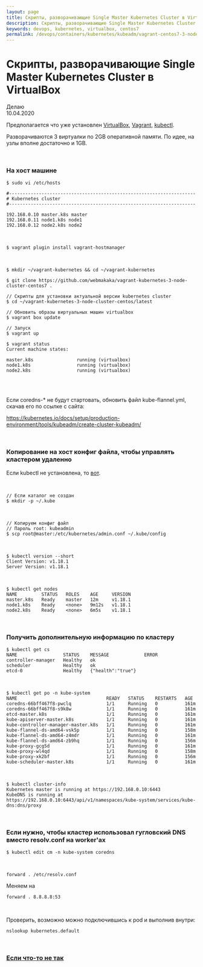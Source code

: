 ```yaml
---
layout: page
title: Скрипты, разворачивающие Single Master Kubernetes Cluster в VirtualBox
description: Скрипты, разворачивающие Single Master Kubernetes Cluster в VirtualBox
keywords: devops, kubernetes, virtualbox, centos7
permalink: /devops/containers/kubernetes/kubeadm/vagrant-centos7-3-node-kubernetes-cluster/
---
```


# Скрипты, разворачивающие Single Master Kubernetes Cluster в VirtualBox

Делаю  
10.04.2020

Предполагается что уже установлен <a href="/devops/linux/virtual/virtualbox/install/">VirtualBox</a>, <a href="/devops/linux/virtual/vagrant/install/ubuntu/">Vagrant</a>, <a href="/devops/containers/kubernetes/install/">kubectl</a>.

Разворачиваются 3 виртуалки по 2GB оперативной памяти. По идее, на узлы вполне достаточно и 1GB.

<br/>

### На хост машине

    $ sudo vi /etc/hosts

```
#---------------------------------------------------------------------
# Kubernetes cluster
#---------------------------------------------------------------------

192.168.0.10 master.k8s master
192.168.0.11 node1.k8s node1
192.168.0.12 node2.k8s node2
```

<br/>

    $ vagrant plugin install vagrant-hostmanager

<br/>

    $ mkdir ~/vagrant-kubernetes && cd ~/vagrant-kubernetes

    $ git clone https://github.com/webmakaka/vagrant-kubernetes-3-node-cluster-centos7 .

    // Скрипты для установки актуальной версии kubernetes сluster
    $ cd ~/vagrant-kubernetes-3-node-cluster-centos/latest

    // Обновить образы виртуальных машин virtualbox
    $ vagrant box update

    // Запуск
    $ vagrant up

    $ vagrant status
    Current machine states:

    master.k8s                running (virtualbox)
    node1.k8s                 running (virtualbox)
    node2.k8s                 running (virtualbox)

<br/>

<!--

P.S.

    // Если нужно установить по какой-то причине старую версию kubernetes
    // В следующем каталоге лежат скрипты для установки kubernetes сluster (1.11.6)
    $ cd misc/vagrant-provisioning-by-version/

-->

<br/>

Если coredns-\* не будут стартовать, обновить файл kube-flannel.yml, скачав его по ссылке с сайта:

https://kubernetes.io/docs/setup/production-environment/tools/kubeadm/create-cluster-kubeadm/

<br/>

### Копирование на хост конфиг файла, чтобы управлять кластером удаленно

Если kubectl не установлена, то <a href="/devops/containers/kubernetes/install/">вот</a>.

<br/>

    // Если каталог не создан
    $ mkdir -p ~/.kube

<br/>

    // Копируем конфиг файл
    // Пароль root: kubeadmin
    $ scp root@master:/etc/kubernetes/admin.conf ~/.kube/config

<br/>

    $ kubectl version --short
    Client Version: v1.18.1
    Server Version: v1.18.1

<br/>

    $ kubectl get nodes
    NAME         STATUS   ROLES    AGE     VERSION
    master.k8s   Ready    master   12m     v1.18.1
    node1.k8s    Ready    <none>   9m12s   v1.18.1
    node2.k8s    Ready    <none>   6m5s    v1.18.1

<br/>

### Получить дополнительную информацию по кластеру

    $ kubectl get cs
    NAME                 STATUS    MESSAGE             ERROR
    controller-manager   Healthy   ok
    scheduler            Healthy   ok
    etcd-0               Healthy   {"health":"true"}

<br/>

    $ kubectl get po -n kube-system
    NAME                                 READY   STATUS    RESTARTS   AGE
    coredns-66bff467f8-pwclq             1/1     Running   0          161m
    coredns-66bff467f8-s9k8w             1/1     Running   0          161m
    etcd-master.k8s                      1/1     Running   0          161m
    kube-apiserver-master.k8s            1/1     Running   0          161m
    kube-controller-manager-master.k8s   1/1     Running   0          161m
    kube-flannel-ds-amd64-vsk5p          1/1     Running   0          158m
    kube-flannel-ds-amd64-z4mdr          1/1     Running   0          161m
    kube-flannel-ds-amd64-zb9hq          1/1     Running   0          156m
    kube-proxy-gcg5d                     1/1     Running   0          161m
    kube-proxy-wl4qd                     1/1     Running   0          158m
    kube-proxy-xk2bf                     1/1     Running   0          156m
    kube-scheduler-master.k8s            1/1     Running   0          161m

<br/>

    $ kubectl cluster-info
    Kubernetes master is running at https://192.168.0.10:6443
    KubeDNS is running at https://192.168.0.10:6443/api/v1/namespaces/kube-system/services/kube-dns:dns/proxy

<br/>

### Если нужно, чтобы кластер использовал гугловский DNS вместо resolv.conf на worker'ах

    $ kubectl edit cm -n kube-system coredns

<br/>

```
forward . /etc/resolv.conf
```

Меняем на

```
forward . 8.8.8.8:53
```

<br/>

Проверить, возможно можно подключившись к pod и выполнив внутри:

    nslookup kubernetes.default

<br/>

### <a href="/devops/containers/kubernetes/kubeadm/vagrant-centos7-3-node-kubernetes-cluster-error/">Если что-то не так</a>
